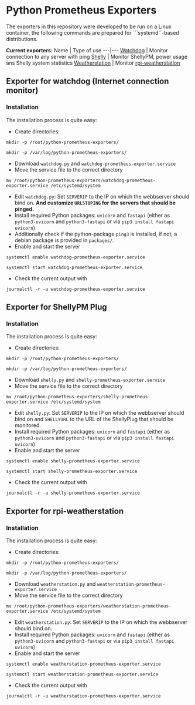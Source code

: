 # Python Prometheus Exporters

The exporters in this repository were developed to be run on a Linux container, the following commands are prepared for ```systemd``-based distributions. 

**Current exporters:**
Name | Type of use
---|---
[Watchdog](exporter-for-watchdog-(internet-connection-monitor)) | Monitor connection to any server with ping
[Shelly](#exporter-for-shellypm-plug) | Monitor ShellyPM, power usage ans Shelly system statistics
[Weatherstation](#exporter-for-rpi-weatherstation) | Monitor [rpi-weatherstation](https://github.com/Zyzonix/rpi-weatherstation)

## Exporter for watchdog (Internet connection monitor)
### Installation

The installation process is quite easy:

 - Create directories:
```
mkdir -p /root/python-prometheus-exporters/
```
```
mkdir -p /var/log/python-prometheus-exporters/
```
 - Download ```watchdog.py``` and ```watchdog-prometheus-exporter.service``` 
 - Move the service file to the correct directory
```
mv /root/python-prometheus-exporters/watchdog-prometheus-exporter.service /etc/systemd/system
```  
 - Edit ```watchdog.py```: Set ```SERVERIP``` to the IP on which the webbserver should bind on. **And customize ```URLSTOPING``` for the servers that should be pinged.**
 - Install required Python packages: ```uvicorn``` and ```fastapi``` (either as ```python3-uvicorn``` and ```python3-fastapi``` or via ```pip3 install fastapi uvicorn```)
 - Additionally check if the python-package ```ping3``` is installed, if not, a debian package is provided in ```packages/```.
 - Enable and start the server
```
systemctl enable watchdog-prometheus-exporter.service
```
```
systemctl start watchdog-prometheus-exporter.service
```
 - Check the current output with
```
journalctl -r -u watchdog-prometheus-exporter.service
``` 

## Exporter for ShellyPM Plug

### Installation

The installation process is quite easy:

 - Create directories:
```
mkdir -p /root/python-prometheus-exporters/
```
```
mkdir -p /var/log/python-prometheus-exporters/
```
 - Download ```shelly.py``` and ```shelly-prometheus-exporter.service``` 
 - Move the service file to the correct directory
```
mv /root/python-prometheus-exporters/shelly-prometheus-exporter.service /etc/systemd/system
```  
 - Edit ```shelly.py```: Set ```SERVERIP``` to the IP on which the webbserver should bind on and ```SHELLYURL``` to the URL of the ShellyPlug that should be monitored.
 - Install required Python packages: ```uvicorn``` and ```fastapi``` (either as ```python3-uvicorn``` and ```python3-fastapi``` or via ```pip3 install fastapi uvicorn```)
 - Enable and start the server
```
systemctl enable shelly-prometheus-exporter.service
```
```
systemctl start shelly-prometheus-exporter.service
```  
 - Check the current output with
```
journalctl -r -u shelly-prometheus-exporter.service
```

## Exporter for rpi-weatherstation

### Installation

The installation process is quite easy:

 - Create directories:
```
mkdir -p /root/python-prometheus-exporters/
```
```
mkdir -p /var/log/python-prometheus-exporters/
```
 - Download ```weatherstation.py``` and ```weatherstation-prometheus-exporter.service``` 
 - Move the service file to the correct directory
```
mv /root/python-prometheus-exporters/weatherstation-prometheus-exporter.service /etc/systemd/system
```  
 - Edit ```weatherstation.py```: Set ```SERVERIP``` to the IP on which the webbserver should bind on.
 - Install required Python packages: ```uvicorn``` and ```fastapi``` (either as ```python3-uvicorn``` and ```python3-fastapi``` or via ```pip3 install fastapi uvicorn```)
 - Enable and start the server
```
systemctl enable weatherstation-prometheus-exporter.service
```
```
systemctl start weatherstation-prometheus-exporter.service
```
 - Check the current output with
```
journalctl -r -u weatherstation-prometheus-exporter.service
``` 
